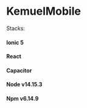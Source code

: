 # KemuelMobile

Stacks:

#### Ionic 5

#### React

#### Capacitor

#### Node v14.15.3

#### Npm v6.14.9
